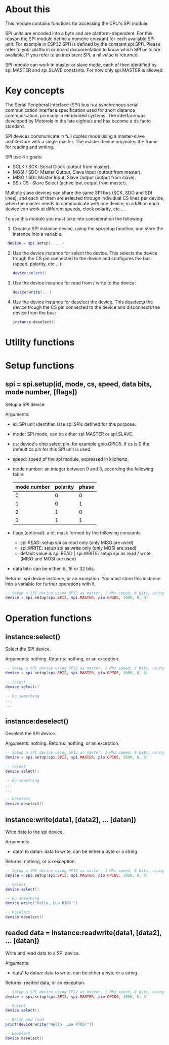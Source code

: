 # About this

This module contains functions for accessing the CPU's SPI module.

SPI units are encoded into a byte and are platform-dependent. For this reason the SPI module define a numeric constant for each available SPI unit. For example in ESP32 SPI1 is defined by the constant spi.SPI1. Please refer to your platform or board documentation to know which SPI units are available. If you refer to an inexistent SPI, a nil value is returned.

SPI module can work in master or slave mode, each of then identified by spi.MASTER and spi.SLAVE constants. For now only spi.MASTER is allowed.


# Key concepts

The Serial Peripheral Interface (SPI) bus is a synchronous serial communication interface specification used for short distance communication, primarily in embedded systems. The interface was developed by Motorola in the late eighties and has become a de facto standard.

SPI devices communicate in full duplex mode using a master-slave architecture with a single master. The master device originates the frame for reading and writing. 

SPI use 4 signals:

* SCLK / SCK: Serial Clock (output from master).
* MOSI / SDO: Master Output, Slave Input (output from master).
* MISO / SDI: Master Input, Slave Output (output from slave).
* SS   / CS : Slave Select (active low, output from master).

Multiple slave devices can share the same SPI bus (SCK, SDO and SDI lines), and each of them are selected through individual CS lines per device, when the master needs to communicate with one device; in addition each device can work at different speeds, clock polarity, etc ...

To use this module you must take into consideration the following:

1. Create a SPI instance device, using the spi.setup function, and store the instance into a variable.

  ```lua
   device = spi.setup(.....)
   ```

2. Use the device instance for select the device. This selects the device trough the CS pin connected to the device and configures the bus (speed, polarity, etc ...):

   ```lua
   device:select()
   ```

3. Use the device instance for read from / write to the device:

   ```lua
   device:write(...)
   ```

4. Use the device instance for deselect the device. This deselects the device trough the CS pin connected to the device and disconnects the device from the bus:

   ```lua
   instance:deselect()
   ```

# Utility functions

# Setup functions

## spi = spi.setup(id, mode, cs, speed, data bits, mode number, [flags])

Setup a SPI device.

Arguments:

* id: SPI unit identifier. Use spi.SPIx defined for this purpose.
* mode: SPI mode, can be either spi.MASTER or spi.SLAVE.
* cs: device's chip select pin, for example gpio.GPIO5. If cs is 0 the default cs pin for this SPI unit is used.
* speed: speed of the spi module, expressed in kilohertz.
* mode number: an integer between 0 and 3, according the following table:

  |mode number|polarity|phase|
  |-----------|--------|-----|
  |     0     |   0    |  0  |
  |     1     |   0    |  1  |
  |     2     |   1    |  0  |
  |     3     |   1    |  1  |


* flags (optional): a bit mask formed by the following constants
   * spi.READ: setup spi as read only (only MISO are used)
   * spi.WRITE: setup spi as write only (only MOSI are used)
   * default value is spi.READ | spi.WRITE: setup spi as read / write (MISO and MOSI are used)

* data bits: can be either, 8, 16 or 32 bits.

Returns: spi device instance, or an exception. You must store this instance into a variable for further operations with it.

```lua
-- Setup a SPI device using SPI2 as master, 1 Mhz speed, 8 bits, using GPIO5 as CS, number mode 0
device = spi.setup(spi.SPI2, spi.MASTER, pio.GPIO5, 1000, 8, 0)
```

# Operation functions

## instance:select()

Select the SPI device.

Arguments: nothing.
Returns: nothing, or an exception.


```lua
-- Setup a SPI device using SPI2 as master, 1 Mhz speed, 8 bits, using GPIO5 as CS, number mode 0
device = spi.setup(spi.SPI2, spi.MASTER, pio.GPIO5, 1000, 8, 0)

-- Select
device:select()

-- Do something
...
...
```


## instance:deselect()

Deselect the SPI device.

Arguments: nothing.
Returns: nothing, or an exception.


```lua
-- Setup a SPI device using SPI2 as master, 1 Mhz speed, 8 bits, using GPIO5 as CS, number mode 0
device = spi.setup(spi.SPI2, spi.MASTER, pio.GPIO5, 1000, 8, 0)

-- Select
device:select()

-- Do something
...
...

-- Deselect
device:deselect()
```


## instance:write(data1, [data2], ... [datan])

Write data to the spi device.

Arguments:
* data1 to datan: data to write, can be either a byte or a string.

Returns: nothing, or an exception.

```lua
-- Setup a SPI device using SPI2 as master, 1 Mhz speed, 8 bits, using GPIO5 as CS, number mode 0
device = spi.setup(spi.SPI2, spi.MASTER, pio.GPIO5, 1000, 8, 0)

-- Select
device:select()

-- Do something
device:write("Hello, Lua RTOS!")

-- Deselect
device:deselect()
```


## readed data = instance:readwrite(data1, [data2], ... [datan])

Write and read data to a SPI device.

Arguments:
* data1 to datan: data to write, can be either a byte or a string.

Returns: readed data, or an exception.

```lua
-- Setup a SPI device using SPI2 as master, 1 Mhz speed, 8 bits, using GPIO5 as CS, number mode 0
device = spi.setup(spi.SPI2, spi.MASTER, pio.GPIO5, 1000, 8, 0)

-- Select
device:select()

-- Write and read
print(device:write("Hello, Lua RTOS!"))

-- Deselect
device:deselect()
```